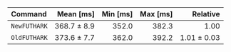 | Command | Mean [ms] | Min [ms] | Max [ms] | Relative |
|:---|---:|---:|---:|---:|
| `NewFUTHARK` | 368.7 ± 8.9 | 352.0 | 382.3 | 1.00 |
| `OldFUTHARK` | 373.6 ± 7.7 | 362.0 | 392.2 | 1.01 ± 0.03 |
